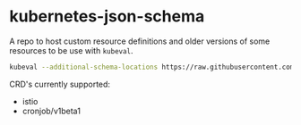 # kubernetes-json-schema

A repo to host custom resource definitions and older versions of some resources to be use with `kubeval`. 

```bash
kubeval --additional-schema-locations https://raw.githubusercontent.com/Frameio/kubernetes-json-schema/master -d .
```

CRD's currently supported:

- istio
- cronjob/v1beta1
